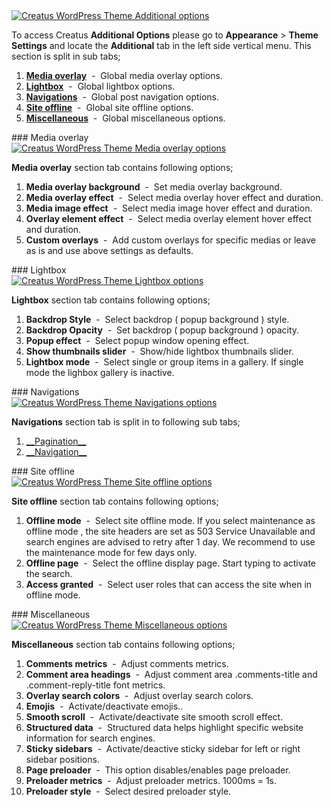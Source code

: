 <div class="thz-lightbox-gallery" markdown="1">
<div class="thz-doc-image max">
<a class="thz-lightbox mfp-image" href="../../docs-media/additional-options.jpg?v=2" data-mfp-title="Creatus WordPress Theme Additional options" data-modal-size="large">
	<img src="../../docs-media/additional-options.jpg?v=2" alt="Creatus WordPress Theme Additional options" />
</a>
</div>

<div markdown="1">

To access Creatus __Additional Options__ please go to __Appearance__ >  __Theme Settings__ and locate the __Additional__ tab in the left side vertical menu. This section is split in sub tabs;

</div>


1. <a href="#overlay" class="thz-scroll">__Media overlay__</a> &nbsp;-&nbsp; Global media overlay options.
1. <a href="#lightbox" class="thz-scroll">__Lightbox__</a> &nbsp;-&nbsp; Global lightbox options.
1. <a href="#navs" class="thz-scroll">__Navigations__</a> &nbsp;-&nbsp; Global post navigation options.
1. <a href="#offline" class="thz-scroll">__Site offline__</a> &nbsp;-&nbsp; Global site offline options.
1. <a href="#misc" class="thz-scroll">__Miscellaneous__</a> &nbsp;-&nbsp; Global miscellaneous options.	



<div id="overlay" markdown="1">
### Media overlay
<div class="thz-doc-image max">
<a class="thz-lightbox mfp-image" href="../../docs-media/media-overlay-options.jpg?v=2" data-mfp-title="Creatus WordPress Theme Media overlay options" data-modal-size="large">
	<img src="../../docs-media/media-overlay-options.jpg?v=2" alt="Creatus WordPress Theme Media overlay options" />
</a>
</div>

__Media overlay__ section tab contains following options;


1. __Media overlay background__ &nbsp;-&nbsp; Set media overlay background.
1. __Media overlay effect__ &nbsp;-&nbsp; Select media overlay hover effect and duration.
1. __Media image effect__ &nbsp;-&nbsp; Select media image hover effect and duration.
1. __Overlay element effect__ &nbsp;-&nbsp; Select media overlay element hover effect and duration.
1. __Custom overlays__ &nbsp;-&nbsp; Add custom overlays for specific medias or leave as is and use above settings as defaults.
</div>



<div id="lightbox" markdown="1">
### Lightbox
<div class="thz-doc-image max">
<a class="thz-lightbox mfp-image" href="../../docs-media/lightbox-options.jpg?v=2" data-mfp-title="Creatus WordPress Theme Lightbox options" data-modal-size="large">
	<img src="../../docs-media/lightbox-options.jpg?v=2" alt="Creatus WordPress Theme Lightbox options" />
</a>
</div>

__Lightbox__ section tab contains following options;


1. __Backdrop Style__ &nbsp;-&nbsp; Select backdrop ( popup background ) style.
1. __Backdrop Opacity__ &nbsp;-&nbsp; Set backdrop ( popup background ) opacity.
1. __Popup effect__ &nbsp;-&nbsp; Select popup window opening effect.
1. __Show thumbnails slider__ &nbsp;-&nbsp; Show/hide lightbox thumbnails slider.
1. __Lightbox mode__ &nbsp;-&nbsp; Select single or group items in a gallery. If single mode the lighbox gallery is inactive.
</div>



<div id="navs" markdown="1">
### Navigations
<div class="thz-doc-image max">
<a class="thz-lightbox mfp-image" href="../../docs-media/navigations-options.jpg?v=2" data-mfp-title="Creatus WordPress Theme Navigations options" data-modal-size="large">
	<img src="../../docs-media/navigations-options.jpg?v=2" alt="Creatus WordPress Theme Navigations options" />
</a>
</div>

__Navigations__ section tab is split in to following sub tabs;


1. <a class="thz-lightbox mfp-image" href="../../docs-media/pagination-options.jpg?v=2" data-mfp-title="Creatus WordPress Theme Pagination options" data-modal-size="large">
	__Pagination__</a>
1. <a class="thz-lightbox mfp-image" href="../../docs-media/navigation-options.jpg?v=2" data-mfp-title="Creatus WordPress Theme Navigations options" data-modal-size="large">
	__Navigation__</a>



</div>

<div id="offline" markdown="1">
### Site offline
<div class="thz-doc-image max">
<a class="thz-lightbox mfp-image" href="../../docs-media/site-offline-options.jpg" data-mfp-title="Creatus WordPress Theme Site offline options" data-modal-size="large">
	<img src="../../docs-media/site-offline-options.jpg" alt="Creatus WordPress Theme Site offline options" />
</a>
</div>

__Site offline__ section tab contains following options;

1. __Offline mode__ &nbsp;-&nbsp; Select site offline mode. If you select maintenance as offline mode , the site headers are set as 503 Service Unavailable and search engines are advised to retry after 1 day. We recommend to use the maintenance mode for few days only.
1. __Offline page__ &nbsp;-&nbsp; Select the offline display page. Start typing to activate the search.
1. __Access granted__ &nbsp;-&nbsp; Select user roles that can access the site when in offline mode.


<div id="misc" markdown="1">
### Miscellaneous
<div class="thz-doc-image max">
<a class="thz-lightbox mfp-image" href="../../docs-media/miscellaneous-options.jpg?v=2" data-mfp-title="Creatus WordPress Theme Miscellaneous options" data-modal-size="large">
	<img src="../../docs-media/miscellaneous-options.jpg?v=2" alt="Creatus WordPress Theme Miscellaneous options" />
</a>
</div>

__Miscellaneous__ section tab contains following options;


1. __Comments metrics__ &nbsp;-&nbsp; Adjust comments metrics.
1. __Comment area headings__ &nbsp;-&nbsp; Adjust comment area .comments-title and .comment-reply-title font metrics.
1. __Overlay search colors__ &nbsp;-&nbsp; Adjust overlay search colors.
1. __Emojis__ &nbsp;-&nbsp; Activate/deactivate emojis..
1. __Smooth scroll__ &nbsp;-&nbsp; Activate/deactivate site smooth scroll effect.
1. __Structured data__ &nbsp;-&nbsp; Structured data helps highlight specific website information for search engines.
1. __Sticky sidebars__ &nbsp;-&nbsp; Activate/deactive sticky sidebar for left or right sidebar positions.
1. __Page preloader__ &nbsp;-&nbsp; This option disables/enables page preloader.
1. __Preloader metrics__ &nbsp;-&nbsp; Adjust preloader metrics. 1000ms = 1s.
1. __Preloader style__ &nbsp;-&nbsp; Select desired preloader style.


</div>



</div>



